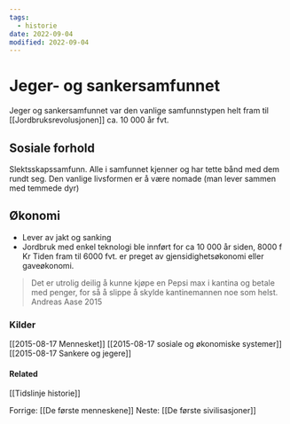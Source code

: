 ```yaml
---
tags:
  - historie
date: 2022-09-04
modified: 2022-09-04
---
```

# Jeger- og sankersamfunnet
Jeger og sankersamfunnet var den vanlige samfunnstypen helt fram til [[Jordbruksrevolusjonen]] ca. 10 000 år fvt.
## Sosiale forhold
Slektsskapssamfunn. Alle i samfunnet kjenner og har tette bånd med dem rundt seg. Den vanlige livsformen er å være nomade (man lever sammen med temmede dyr)
## Økonomi
- Lever av jakt og sanking
- Jordbruk med enkel teknologi ble innført for ca 10 000 år siden, 8000 f Kr
Tiden fram til 6000 fvt. er preget av gjensidighetsøkonomi eller gaveøkonomi.

>Det er utrolig deilig å kunne kjøpe en Pepsi max i kantina og betale med penger, for så å slippe å skylde kantinemannen noe som helst. Andreas Aase 2015

### Kilder
[[2015-08-17 Mennesket]]
[[2015-08-17 sosiale og økonomiske systemer]]
[[2015-08-17 Sankere og jegere]]
#### Related
[[Tidslinje historie]]

Forrige: [[De første menneskene]]
Neste: [[De første sivilisasjoner]]
